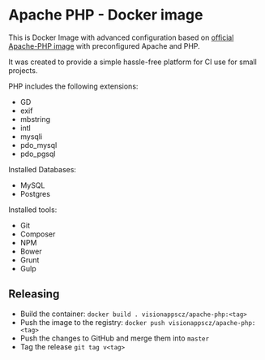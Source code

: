 # Apache PHP - Docker image

This is Docker Image with advanced configuration based on [official Apache-PHP image](https://github.com/docker-library/php)
with preconfigured Apache and PHP.

It was created to provide a simple hassle-free platform for CI use for small projects.

PHP includes the following extensions:

* GD
* exif
* mbstring
* intl
* mysqli
* pdo_mysql
* pdo_pgsql

Installed Databases:

* MySQL
* Postgres

Installed tools:

* Git
* Composer
* NPM
* Bower
* Grunt
* Gulp

## Releasing

* Build the container: `docker build . visionappscz/apache-php:<tag>`
* Push the image to the registry: `docker push visionappscz/apache-php:<tag>`
* Push the changes to GitHub and merge them into `master`
* Tag the release `git tag v<tag>` 

